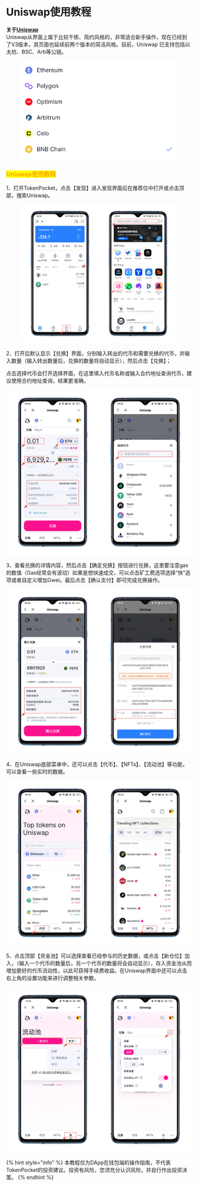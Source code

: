 # Uniswap使用教程

**关于**[**Uniswap**](https://uniswap.org/)\
Uniswap从界面上属于比较干练、简约风格的，非常适合新手操作，现在已经到了V3版本，其页面也延续前两个版本的简洁风格。目前，Uniswap 已支持包括以太坊、BSC、Arb等公链。

<figure><img src="../../.gitbook/assets/image.png" alt=""><figcaption></figcaption></figure>

### <mark style="color:orange;">**Uniswap使用教程**</mark> <a href="#1" id="1"></a>

1、打开TokenPocket，点击【发现】进入发现界面后在推荐位中打开或点击顶部，搜索Uniswap。

<figure><img src="../../.gitbook/assets/1 (1).png" alt=""><figcaption></figcaption></figure>

2、打开后默认显示【兑换】界面，分别输入转出的代币和需要兑换的代币，并输入数量（输入转出数量后，兑换的数量将自动显示），然后点击【兑换】；

点击选择代币会打开选择界面，在这里填入代币名称或输入合约地址查询代币，建议使用合约地址查询，结果更准确。

![](../../.gitbook/assets/2.png)

3、查看兑换的详情内容，然后点击【确定兑换】按钮进行兑换，这里要注意gas的数值（Gas经常会有波动）如果是想快速成交，可以点击矿工费选项选择“快”选项或者自定义增加Gwei。最后点击【确认支付】即可完成兑换操作。

![](../../.gitbook/assets/3.png)

4、在Uniswap底部菜单中，还可以点击【代币】、【NFTs】、【流动池】等功能，可以查看一些实时的数据。

![](<../../.gitbook/assets/4 (1).png>)

5、点击顶部【资金池】可以选择查看已经参与的历史数据，或点击【新仓位】加入，（输入一个代币的数量后，另一个代币的数量将会自动显示），存入资金池从而增加更好的代币流动性，以此可获得手续费收益。在Uniswap界面中还可以点击右上角的设置功能来进行调整相关参数。

![](../../.gitbook/assets/5.png)

{% hint style="info" %}
本教程仅为DApp在钱包端的操作指南，不代表TokenPocket的投资建议。投资有风险，您须充分认识风险，并自行作出投资决策。
{% endhint %}
